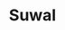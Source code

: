 ---
title: Suwal 
name: Bhushan Suwal
group: local
photo: "/uploads/suwal.jpg"
description:
  "**Bhushan Suwal** is a research associate at MGGG where he works on various research and software projects. He is interested in statistics and computational social science. He is a recent graduate of Tufts University, where he majored in computer science. \n"
---